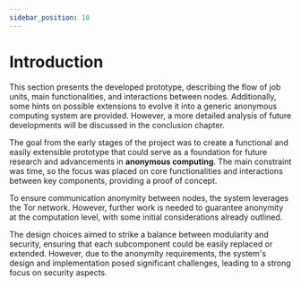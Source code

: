 ```yaml
---
sidebar_position: 10
---
```

# Introduction

This section presents the developed prototype,
describing the flow of job units, main functionalities, 
and interactions between nodes.
Additionally, some hints on possible extensions to evolve 
it into a generic anonymous computing system are provided.
However, a more detailed analysis of future developments will 
be discussed in the conclusion chapter.

The goal from the early stages of the project was 
to create a functional and easily extensible prototype 
that could serve as a foundation for future research and 
advancements in **anonymous computing**. 
The main constraint was time, so the focus was placed 
on core functionalities and interactions between key components, 
providing a proof of concept.

To ensure communication anonymity between nodes, the system
leverages the Tor network. 
However, further work is needed to guarantee anonymity at 
the computation level, with some initial considerations already outlined.

The design choices aimed to strike a balance between modularity and 
security, ensuring that each subcomponent could be easily 
replaced or extended. 
However, due to the anonymity requirements, 
the system's design and implementation posed significant challenges, 
leading to a strong focus on security aspects.  

